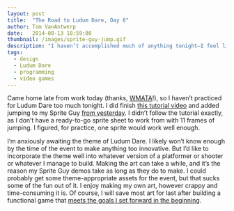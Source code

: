 ```yaml
---
layout: post
title:  "The Road to Ludum Dare, Day 6"
author: Tom VanAntwerp
date:   2014-08-13 18:59:00
thumbnail: /images/sprite-guy-jump.gif
description: "I haven’t accomplished much of anything tonight–I feel like I’m getting past the quick and easy stuff, and that showing off daily progress from here on is going to get tricky."
tags:
  - design
  - Ludum Dare
  - programming
  - video games
---
```


Came home late from work today (thanks, [WMATA](http://www.wmata.com/)!), so I haven’t practiced for Ludum Dare too much tonight. I did finish [this tutorial video](https://unity3d.com/learn/tutorials/modules/beginner/2d/2d-controllers) and added jumping to my Sprite Guy [from yesterday](http://www.tomvanantwerp.com/road-ludum-dare-day-5/). I didn’t follow the tutorial exactly, as I don’t have a ready-to-go sprite sheet to work from with 11 frames of jumping. I figured, for practice, one sprite would work well enough.

I’m anxiously awaiting the theme of Ludum Dare. I likely won’t know enough by the time of the event to make anything too innovative. But I’d like to incorporate the theme well into whatever version of a platformer or shooter or whatever I manage to build. Making the art can take a while, and it’s the reason my Sprite Guy demos take as long as they do to make. I could probably get some theme-appropriate assets for the event, but that sucks some of the fun out of it. I enjoy making my own art, however crappy and time-consuming it is. Of course, I will save most art for last after building a functional game that [meets the goals I set forward in the beginning](http://www.tomvanantwerp.com/make-video-game-two-weeks/).
